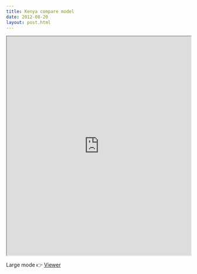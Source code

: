 ```yaml
---
title: Kenya compare model
date: 2012-08-20
layout: post.html
---
```


<div class="mapParent">
    <iframe id="kenya_od_class"
        width="100%"
        height="600px"
        src="http://devseed.com/project-connect-visualizations/countries/kenya_od_class_map/">
    </iframe>
</div>

Large mode 👉 [Viewer](../../countries/kenya_od_class_map/)